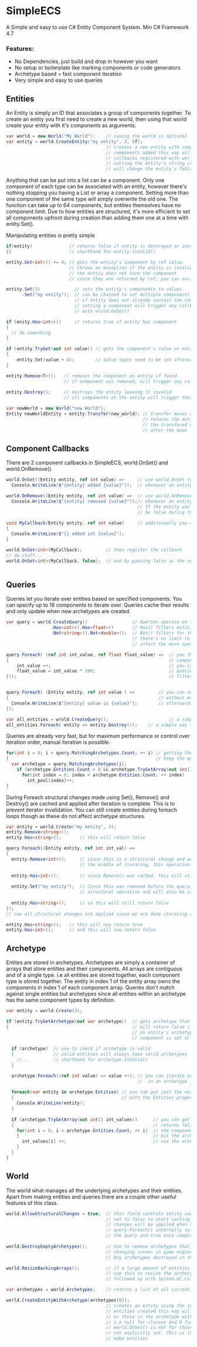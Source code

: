 # SimpleECS
A Simple and easy to use C# Entity Component System.
Min C# Framework 4.7

### Features:
* No Dependencies, just build and drop in however you want
* No setup or boilerplate like marking components or code generators
* Archetype based = fast component iteration
* Very simple and easy to use queries

## Entities
An Entity is simply an ID that associates a group of components together.
To create an entity you first need to create a new world,
then using that world create your entity with it's components as arguments.
```C#
var world = new World("My World");    // naming the world is optional
var entity = world.CreateEntity("my entity", 3, 5f);    
                                      // creates a new entity with components
                                      // components added this way will trigger
                                      // callbacks registered with world.OnSet()
                                      // setting the entity's string component
                                      // will change the entity's ToString() value
```
Anything that can be put into a list can be a component.
Only one component of each type can be associated with an entity, 
however there's nothing stopping you having a List or array a component.
Setting more than one component of the same type will simply overwrite the old one.
The function can take up to 64 components, but entities themselves have 
no component limit.
Due to how entities are structured, it's more efficient to set all components upfront
during creation than adding them one at a time with entity.Set().

Manipulating entities is pretty simple
```C#
if(entity)              // returns false if entity is destroyed or invalid
{}                      // shorthand for entity.IsValid()

entity.Get<int>() += 4; // gets the entity's component by ref value.
                        // throws an exception if the entity is invalid or
                        // the entity does not have the component
                        // since they are returned by ref, you can assign values directly

entity.Set(3)             // sets the entity's components to values.
      .Set("my entity");  // can be chained to set multiple components at once.
                          // if entity does not already contain the component it will be added
                          // setting a component will trigger any callbacks registered
                          // with wrold.OnSet() 

if (enity.Has<int>())     // returns true if entity has component
{
  // do something
}

if (entity.TryGet(out int value)) // gets the component's value on entity, returns false if not found
{
    entity.Set(value + 4);        // Value types need to be set afterwards for changes to take place
}

entity.Remove<T>();   // removes the component on entity if found.
                      // if component was removed, will trigger any callbacks registered  with world.OnRemove()
                    
entity.Destroy();     // destroys the entity leaving it invalid
                      // all components on the entity will trigger their respective world.OnRemove() callbacks

var newWorld = new World("new World");
Entity newWorldEntity = entity.Transfer(new_world); // transfer moves entity to the specified woorld and
                                                    // returns the entity's new value
                                                    // the transfered entity will be invalid in the old world
                                                    // after the move
```
## Component Callbacks
There are 2 component callbacks in SimpleECS, world.OnSet() and world.OnRemove().
```C#
world.OnSet((Entity entity, ref int value) =>     // use world.OnSet to set a callback to invoke
  Console.WriteLine($"{entity} added {value}"));  // whenever an entity sets that component in that world

world.OnRemove((Entity entity, ref int value) =>  // use world.OnRemove to set a callback  to invoke
  Console.WriteLine($"{entity} removed {value}"));// whenever an entity removes a component in that world
                                                  // If the entity was destroyed, entity.IsValid() will
                                                  // be false during the callback

void MyCallback(Entity entity, ref int value)     // additionally you can name your callbacks
{
  Console.WriteLine($"{} added int {value}");
}

world.OnSet<int>(MyCallback);         // then register the callback
// do stuff...
world.OnSet<int>(MyCallback, false);  // and by passing false as the second parameter you can later unregister the callback
  
```

## Queries

Queries let you iterate over entities based on specified components.
You can specify up to 16 components to iterate over.
Queries cache their results and only update when new archetypes are created.

```C#
var query = world.CreateQuery()                 // Queries operate on the world they are created with
                 .Has<int>().Has<float>()       // Has() filters entities to those with components
                 .Not<string>().Not<double>();  // Not() filters for those that do not
                                                // there's no limit to the amount of filters you can add
                                                // infact the more specific the better

query.Foreach( (ref int int_value, ref float float_value) =>  // you then use the foreach function to update your components
{                                                             // components must be prefaced with the ref modifier
    int_value ++;                                             // you can use up to 16 components as parameters
    float_value = int_value * 100;                            // queries operate only on entities that match both the query 
}));                                                          // filter and contains all the foreach parameters


query.Foreach( (Entity entity, ref int value ) =>         // you can access the owner entity by putting it in the first position
{                                                         // without modifiers. You can then add any components you want to use
  Console.WriteLine($"{entity} value is {value}");        // afterwards
});

var all_entities = wrold.CreateQuery();                       // a simple way to match against all entities is to make a query with no filters
all_entities.Foreach( entity => entity.Destroy());    // a simple way to delete all entities
```

Queries are already very fast, but for maximum performance or control
over iteration order, manual iteration is possible.
```C#
for(int i = 0; i < query.MatchingArchetypes.Count; ++ i) // getting the matching archetypes count will 
{                                                        // keep the query up-to-date
  var archetype = query.MatchingArchetypes[i];
    if (archetype.Entities.Count > 0 && archetype.TryGetArray(out int[] int_pool))  // try get array gets the raw component backing array
      for(int index = 0; index < archetype.Entities.Count; ++ index)    // int pool's count is the same as the entity count NOT the pool's length
        int_pool[index]++;
}
```

During Foreach structural changes made using Set(), Remove() and Destroy() are
cached and applied after iteration is complete. This is to prevent iterator
invalidation. You can still create entities during foreach loops though as these
do not affect archetype structures.

```C#
var entity = world.Create("my entity", 3);
entity.Remove<string>();
entity.Has<string>();       // this will return false

query.Foreach((Entity entity, ref int int_val) =>
{
  entity.Remove<int>();     // since this is a structural change and we are in 
                            // the middle of iterating, this operation will be cached
  
  entity.Has<int>();        // since Remove() was cached, this will still return true
  
  entity.Set("my entity");  // Since this was removed before the query, this is a 
                            // structural operation and will also be cached
  
  entity.Has<string>();     // so this will still return false
});
// now all structural changes are applied since we are done iterating entities

entity.Has<string>();   // this will now return true
entity.Has<int>();      // and this will now return false
```
## Archetype
Entites are stored in archetypes. Archetypes are simply a container of arrays that
store entities and their components. All arrays are contiguous and of a single type.
i.e all entities are stored together, each component type is stored together.
The entity in index 1 of the entity array owns the components in index 1 of each component
array. Queries don't match against single entities but archetypes since all
entities within an archetype has the same component types by definition.
```C#
var entity = world.Create(3);

if (entity.TryGetArchetype(out var archetype))  // gets archetype that the entity belongs to
{                                               // will return false if entity is invalid
                                                // an entity's archetype can change when a new 
                                                // component is set or when a component is removed
  
  if (archetype)  // use to check if archetype is valid
  {               // valid entities will always have valid archetypes
    //...         // shorthand for archetype.IsValid()
  }

  archetype.Foreach((ref int value) => value ++); // you can iterate over components and entities
                                                  //  in an archetype just like you can with queries
                                                  
  foreach(var entity in archetype.Entities) // you can get just the entities in an archetype
  {                                         // with the Entities property
    Console.WriteLine(entity);
  }
                                                  
  if (archetype.TryGetArray(out int[] int_values))      // you can get the raw component arrays using TryGetArray()
  {                                                     // returns false if entities don't have component
    for(int i = 0; i < archetype.Entities.Count; ++ i)  // the component count is not the array's length
    {                                                   // but the archetype's entity count. Be sure not to
      int_values[i] ++;                                 // use the wrong count
    }
  }
}

```

## World
The world what manages all the underlying archetypes and their entities.
Apart from making entities and queries there are a couple other useful features of this class.

```C#
world.AllowStructuralChanges = true;  // this field controls entity caching behaviour
                                      // set to false to start caching structural changes
                                      // changes will be appiled when set back to true.
                                      // query.Foreach() internally sets this to false before starting
                                      // the query and true once complete
                                      
world.DestroyEmptyArchetypes();       // Use to remove archetypes that have no entities. Useful when
                                      // changing scenes in game engines.
                                      // Any archetypes destroyed in this process will become invalid

world.ResizeBackingArrays();          // if a large amount of entities and components were recently deleted, 
                                      // use this to resize the archetype backing arrays. This can be
                                      // followed up with System.GC.Collect() to reclaim memory.

var archetypes = world.Archetypes;    // returns a list of all currently active archetypes

world.CreateEntityWithArchetype(archetypes[0]);
                                      // creates an entity using the supplied archetype
                                      // entities created this way will have the same components
                                      // as those in the archetype with defaulted values
                                      // i.e null for classes and 0 for structs
                                      // world.OnSet() is not for those components since they were
                                      // not explicitly set. This is the most performant way to
                                      // make entities
```
